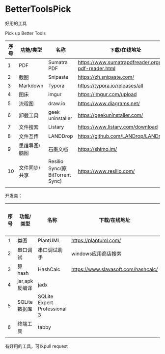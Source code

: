 # BetterToolsPick



好用的工具

Pick up Better Tools



| 序号 | 功能/类型     | 名称                            | 下载/在线地址                                         | 支持平台 |
| ---- | ------------- | ------------------------------- | ----------------------------------------------------- | -------- |
| 1    | PDF           | Sumatra PDF                     | https://www.sumatrapdfreader.org/free-pdf-reader.html | win      |
| 2    | 截图          | Snipaste                        | https://zh.snipaste.com/                              | win,mac  |
| 3    | Markdown      | Typora                          | https://typora.io/releases/all                        | win,mac  |
| 4    | 图床          | imgur                           | https://imgur.com/upload                              | web      |
| 5    | 流程图        | draw.io                         | https://www.diagrams.net/                             | all      |
| 6    | 卸载工具      | geek uninstaller                | https://geekuninstaller.com/                          | win      |
| 7    | 文件搜索      | Listary                         | https://www.listary.com/download                      | win      |
| 8    | 文件互传      | LANDDrop                        | https://github.com/LANDrop/LANDrop                    |          |
| 9    | 思维导图/脑图 | 石墨文档                        | https://shimo.im/                                     | web      |
| 10   | 文件同步/共享 | Resilio Sync(原BitTorrent Sync) | https://www.resilio.com/                              |          |
|      |               |                                 |                                                       |          |



开发类：

| 序号 | 功能/类型     | 名称                         | 下载/在线地址                       | 支持平台 |
| ---- | ------------- | ---------------------------- | ----------------------------------- | -------- |
| 1    | 类图          | PlantUML                     | https://plantuml.com/               |          |
| 2    | 串口调试      | 串口调试助手                 | windows应用商店搜索                 |          |
| 3    | 算hash        | HashCalc                     | https://www.slavasoft.com/hashcalc/ |          |
| 4    | jar,apk反编译 | jadx                         |                                     |          |
| 5    | SQLite数据库  | SQLite Expert Professional 3 |                                     |          |
| 6    | 终端工具      | tabby                        |                                     |          |
|      |               |                              |                                     |          |



 

有好用的工具，可以pull request 
